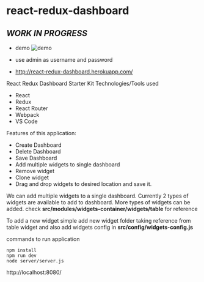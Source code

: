 # react-redux-dashboard
***WORK IN PROGRESS***
-

- demo
![demo](http://react-redux-dashboard.herokuapp.com/assets/demo.gif)


- use admin as username and password
- http://react-redux-dashboard.herokuapp.com/

React Redux Dashboard Starter Kit
Technologies/Tools used
- React
- Redux
- React Router
-  Webpack
- VS Code


Features of this application:
- Create Dashboard
- Delete Dashboard
- Save Dashboard
- Add multiple widgets to single dashboard
- Remove widget
- Clone widget
- Drag and drop widgets to desired location and save it.
 
We can add multiple widgets to a single dashboard.
Currently 2 types of widgets are available to add to dashboard.
More types of widgets can be added.
check **src/modules/widgets-container/widgets/table** for reference

To add a new widget simple add new widget folder taking reference from table widget
and also add widgets config in **src/config/widgets-config.js**

commands to run application

```
npm install
npm run dev
node server/server.js
```

http://localhost:8080/

